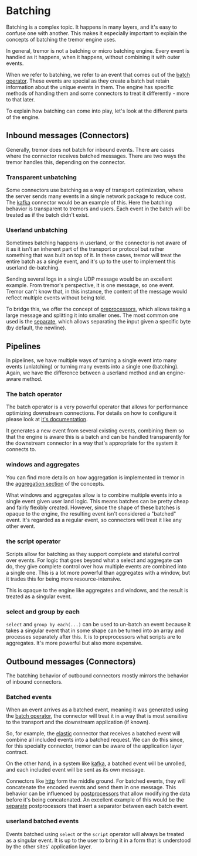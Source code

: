 # Batching

Batching is a complex topic. It happens in many layers, and it's easy to confuse one with another. This makes it especially important to explain the concepts of batching the tremor engine uses.

In general, tremor is not a batching or micro batching engine. Every event is handled as it happens, when it happens, without combining it with outer events.

When we refer to batching, we refer to an event that comes out of the [batch operator](../reference/operators/batch.md). These events are special as they create a batch but retain information about the unique events in them. The engine has specific methods of handing them and some connectors to treat it differently - more to that later.

To explain how batching can come into play, let's look at the different parts of the engine.

## Inbound messages (Connectors)

Generally, tremor does not batch for inbound events. There are cases where the connector receives batched messages. There are two ways the tremor handles this, depending on the connector.

### Transparent unbatching

Some connectors use batching as a way of transport optimization, where the server sends many events in a single network package to reduce cost. The [kafka](../reference/connectors/kafka.md) connector would be an example of this. Here the batching behavior is transparent to tremors and users. Each event in the batch will be treated as if the batch didn't exist.

### Userland unbatching

Sometimes batching happens in userland, or the connector is not aware of it as it isn't an inherent part of the transport or protocol but rather something that was built on top of it. In these cases, tremor will treat the entire batch as a single event, and it's up to the user to implement this userland de-batching.

Sending several logs in a single UDP message would be an excellent example. From tremor's perspective, it is one message, so one event. Tremor can't know that, in this instance, the content of the message would reflect multiple events without being told. 

To bridge this, we offer the concept of [preprocessors](../reference/preprocessors/index.md), which allows taking a large message and splitting it into smaller ones. The most common one used is the [separate](../reference/preprocessors/separate.md), which allows separating the input given a specific byte (by default, the newline).

## Pipelines

In pipelines, we have multiple ways of turning a single event into many events (unlatching) or turning many events into a single one (batching). Again, we have the difference between a userland method and an engine-aware method.

### The batch operator

The batch operator is a very powerful operator that allows for performance optimizing downstream connections. For details on how to configure it please look at [it's documentation](../reference/operators/batch.md).

It generates a new event from several existing events, combining them so that the engine is aware this is a batch and can be handled transparently for the downstream connector in a way that's appropriate for the system it connects to.

### windows and aggregates

You can find more details on how aggregation is implemented in tremor in the [aggregation section](./aggregation.md) of the concepts. 

What windows and aggregates allow is to combine multiple events into a single event given user land logic. This means batches can be pretty cheap and fairly flexibly created. However, since the shape of these batches is opaque to the engine, the resulting event isn't considered a "batched" event. It's regarded as a regular event, so connectors will treat it like any other event.

### the script operator

Scripts allow for batching as they support complete and stateful control over events. For logic that goes beyond what a select and aggregate can do, they give complete control over how multiple events are combined into a single one. This is a lot more powerful than aggregates with a window, but it trades this for being more resource-intensive.

This is opaque to the engine like aggregates and windows, and the result is treated as a singular event.

### select and group by each

`select` and `group by each(...)` can be used to un-batch an event because it takes a singular event that in some shape can be turned into an array and processes separately after this. It is to preprocessors what scripts are to aggregates. It's more powerful but also more expensive.

## Outbound messages (Connectors)

The batching behavior of outbound connectors mostly mirrors the behavior of inbound connectors.

### Batched events

When an event arrives as a batched event, meaning it was generated using the [batch operator](../reference/operators/batch.md), the connector will treat it in a way that is most sensitive to the transport and the downstream application (if known).

So, for example, the [elastic](../reference/connectors/elastic.md) connector that receives a batched event will combine all included events into a batched request. We can do this since, for this specialty connector, tremor can be aware of the application layer contract.

On the other hand, in a system like [kafka](../reference/connectors/kafka.md), a batched event will be unrolled, and each included event will be sent as its own message.

Connectors like [http](../reference/connectors/http.md) form the middle ground. For batched events, they will concatenate the encoded events and send them in one message. This behavior can be influenced by [postprocessors](../reference/postprocessors/index.md) that allow modifying the data before it's being concatenated. An excellent example of this would be the [separate](../reference/postprocessors/separate.md) postprocessors that insert a separator between each batch event.

### userland batched events

Events batched using `select` or the `script` operator will always be treated as a singular event. It is up to the user to bring it in a form that is understood by the other sites' application layer.